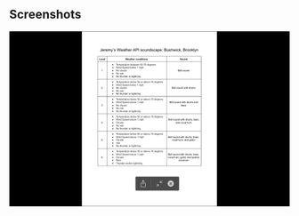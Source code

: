 ## Screenshots
![alt text](https://github.com/wittenjeremy/openframeworks/blob/master/Image%20files/weatherAPI.png)
